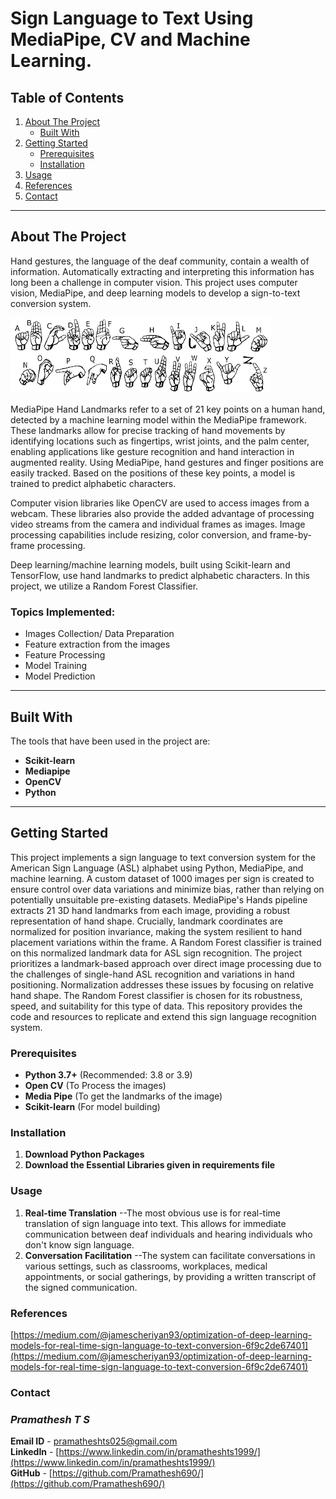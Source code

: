 # Sign Language to Text Using MediaPipe, CV and Machine Learning.

## Table of Contents

1. [About The Project](#about-the-project)
   - [Built With](#built-with)
2. [Getting Started](#getting-started)
   - [Prerequisites](#prerequisites)
   - [Installation](#installation)
3. [Usage](#usage)
4. [References](#references)
5. [Contact](#contact)

---

## About The Project
Hand gestures, the language of the deaf community, contain a wealth of information. Automatically extracting and interpreting this information has long been a challenge in computer vision. This project uses computer vision, MediaPipe, and deep learning models to develop a sign-to-text conversion system.

![Sign2Text](./assets/ASL_LANGUAGE.png)

MediaPipe Hand Landmarks refer to a set of 21 key points on a human hand, detected by a machine learning model within the MediaPipe framework. These landmarks allow for precise tracking of hand movements by identifying locations such as fingertips, wrist joints, and the palm center, enabling applications like gesture recognition and hand interaction in augmented reality. Using MediaPipe, hand gestures and finger positions are easily tracked. Based on the positions of these key points, a model is trained to predict alphabetic characters.

Computer vision libraries like OpenCV are used to access images from a webcam. These libraries also provide the added advantage of processing video streams from the camera and individual frames as images.  Image processing capabilities include resizing, color conversion, and frame-by-frame processing.

Deep learning/machine learning models, built using Scikit-learn and TensorFlow, use hand landmarks to predict alphabetic characters. In this project, we utilize a Random Forest Classifier.


### Topics Implemented:
- Images Collection/ Data Preparation 
- Feature extraction from the  images 
- Feature Processing 
- Model Training 
- Model Prediction 


---

## Built With

The tools that have been used in the project are:

- **Scikit-learn**
- **Mediapipe**
- **OpenCV**
- **Python**

---

## Getting Started

This project implements a sign language to text conversion system for the American Sign Language (ASL) alphabet using Python, MediaPipe, and machine learning. A custom dataset of 1000 images per sign is created to ensure control over data variations and minimize bias, rather than relying on potentially unsuitable pre-existing datasets. MediaPipe's Hands pipeline extracts 21 3D hand landmarks from each image, providing a robust representation of hand shape. Crucially, landmark coordinates are normalized for position invariance, making the system resilient to hand placement variations within the frame. A Random Forest classifier is trained on this normalized landmark data for ASL sign recognition. The project prioritizes a landmark-based approach over direct image processing due to the challenges of single-hand ASL recognition and variations in hand positioning. Normalization addresses these issues by focusing on relative hand shape. The Random Forest classifier is chosen for its robustness, speed, and suitability for this type of data. This repository provides the code and resources to replicate and extend this sign language recognition system.

### Prerequisites

- **Python 3.7+** (Recommended: 3.8 or 3.9)
- **Open CV** (To Process the images)
- **Media Pipe** (To get the landmarks of the image)
- **Scikit-learn** (For model building)

### Installation

1. **Download Python Packages**  
2. **Download the Essential Libraries given in requirements file**

### Usage
1. **Real-time Translation**
     --The most obvious use is for real-time translation of sign language into text. This allows for immediate communication between deaf individuals and hearing individuals who don't know sign language.
2. **Conversation Facilitation**
    --The system can facilitate conversations in various settings, such as classrooms, workplaces, medical appointments, or social gatherings, by providing a written transcript of the signed communication.


### References
[https://medium.com/@jamescheriyan93/optimization-of-deep-learning-models-for-real-time-sign-language-to-text-conversion-6f9c2de67401](https://medium.com/@jamescheriyan93/optimization-of-deep-learning-models-for-real-time-sign-language-to-text-conversion-6f9c2de67401)

### Contact
### _Pramathesh T S_

**Email ID** - pramatheshts025@gmail.com<br>
**LinkedIn** - [https://www.linkedin.com/in/pramatheshts1999/](https://www.linkedin.com/in/pramatheshts1999/)<br>
**GitHub**   - [https://github.com/Pramathesh690/](https://github.com/Pramathesh690/)

